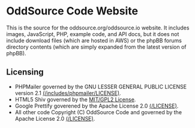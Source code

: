# OddSource Code Website

This is the source for the oddsource.org/oddsource.io website. It includes images, JavaScript, PHP, example code, and
API docs, but it does not include download files (which are hosted in AWS) or the phpBB forums directory contents
(which are simply expanded from the latest version of phpBB).

## Licensing

* PHPMailer governed by the GNU LESSER GENERAL PUBLIC LICENSE version 2.1
[(/includes/phpmailer/LICENSE)](includes/phpmailer/LICENSE).
* HTML5 Shiv governed by the
[MIT/GPL2 License](https://github.com/aFarkas/html5shiv/blob/ed28c56c071bddfe7d635ad88995674957a016be/MIT%20and%20GPL2%20licenses.md).
* Google Prettify goverened by the Apache License 2.0 [(/LICENSE)](LICENSE).
* All other code Copyright (C) OddSource Code and governed by the Apache License 2.0 [(/LICENSE)](LICENSE).
